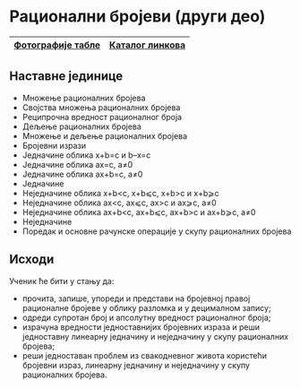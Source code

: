 # Рационални бројеви (други део)

| [Фотографије табле](https://photos.app.goo.gl/WXmGje3rshfNpD6M8) | [Каталог линкова](https://ndjapic.github.io/zayopa/m6/05-racionalni2/) |
| --- | --- |

## Наставне јединице

- Множење рационалних бројева
- Својства множења рационалних бројева
- Реципрочна вредност рационалног броја
- Дељење рационалних бројева
- Множење и дељење рационалних бројева
- Бројевни изрази
- Једначине облика x+b=c и b–x=c
- Једначине облика ax=c, a≠0
- Једначине облика ax+b=c, a≠0
- Једначине
- Неједначине облика x+b<c, x+b&LessSlantEqual;c, x+b>c и x+b&GreaterSlantEqual;c
- Неједначине облика ax<c, ax&LessSlantEqual;c, ax>c и ax&GreaterSlantEqual;c, a≠0
- Неједначине облика ax+b<c, ax+b&LessSlantEqual;c, ax+b>c и ax+b&GreaterSlantEqual;c, a≠0
- Неједначине
- Поредак и основне рачунске операције у скупу рационалних бројева

## Исходи

Ученик ће бити у стању да:
- прочита, запише, упореди и представи на бројевној правој рационалне бројеве у облику разломка и у децималном запису;
- одреди супротан број и апсолутну вредност рационалног броја;
- израчуна вредности једноставнијих бројевних израза и реши једноставну линеарну једначину и неједначину у скупу рационалних бројева;
- реши једноставан проблем из свакодневног живота користећи бројевни израз, линеарну једначину и неједначину у скупу рационалних бројева.
